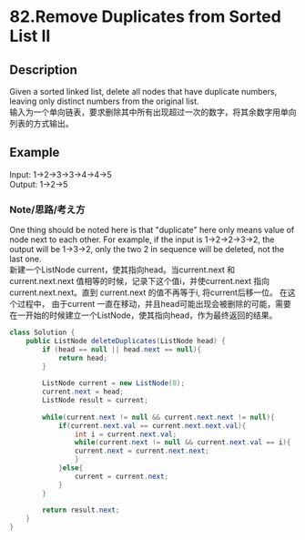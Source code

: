 # 82.Remove Duplicates from Sorted List II       
## Description    
   Given a sorted linked list, delete all nodes that have duplicate numbers, leaving only distinct numbers from the original list.  
   输入为一个单向链表，要求删除其中所有出现超过一次的数字，将其余数字用单向列表的方式输出。
## Example  
  Input: 1->2->3->3->4->4->5  
  Output: 1->2->5

### Note/思路/考え方    
   One thing should be noted here is that "duplicate" here only means value of node next to each other. For example, if the input is 1->2->2->3->2, the output will be 1->3->2, only the two 2 in sequence will be deleted, not the last one.    
   新建一个ListNode current，使其指向head。当current.next 和 current.next.next 值相等的时候，记录下这个值i，并使current.next 指向current.next.next。直到 current.next 的值不再等于i, 将current后移一位。 在这个过程中， 由于current 一直在移动，并且head可能出现会被删除的可能，需要在一开始的时候建立一个ListNode，使其指向head，作为最终返回的结果。

```java
class Solution {
    public ListNode deleteDuplicates(ListNode head) {
        if (head == null || head.next == null){
            return head;
        }
        
        ListNode current = new ListNode(0);
        current.next = head;
        ListNode result = current;
        
        while(current.next != null && current.next.next != null){
            if(current.next.val == current.next.next.val){
                int i = current.next.val;
                while(current.next != null && current.next.val == i){
                current.next = current.next.next;
                }
            }else{
                current = current.next;
            }  
        }
        
        return result.next;
    }
}
```
